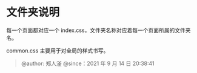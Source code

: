 # 文件夹说明

每一个页面都对应一个 index.css，文件夹名称对应着每一个页面所属的文件夹名。

common.css 主要用于对全局的样式书写。

> @author: 郑人滏
> @since：2021 年 9 月 14 日 20:38:41

